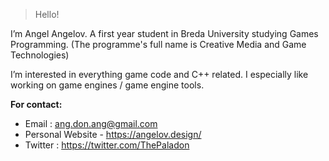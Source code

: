 >Hello!
 
 I’m  Angel Angelov. A first year student in Breda University studying Games Programming. (The programme's full name is Creative Media and Game Technologies)
 
 I’m interested in everything game code and C++ related. I especially like working on game engines / game engine tools.

<strong> For contact: </strong> 
- Email : ang.don.ang@gmail.com
- Personal Website - https://angelov.design/
- Twitter : https://twitter.com/ThePaladon

<!---
thepaladon/thepaladon is a ✨ special ✨ repository because its `README.md` (this file) appears on your GitHub profile.
You can click the Preview link to take a look at your changes.
--->

